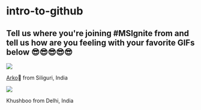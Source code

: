 # intro-to-github

## Tell us where you're joining #MSIgnite from and tell us how are you feeling with your favorite GIFs below 😎😎😎😎😎
![](https://media.giphy.com/media/l41JK10Ccw26RV9PW/giphy.gif)

[Arko](https://twitter.com/arkodyutisaha)📍 from Siliguri, India 

![](https://media.giphy.com/media/heIX5HfWgEYlW/giphy.gif)

Khushboo from Delhi, India
